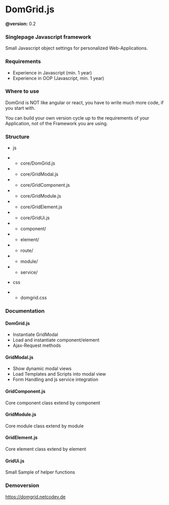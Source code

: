 # DomGrid.js

**@version:** 0.2

### Singlepage Javascript framework

Small Javascript object settings for personalized Web-Applications.

### Requirements

- Experience in Javascript (min. 1 year)
- Experience in OOP (Javascript, min. 1 year)


### Where to use
DomGrid is NOT like angular or react, you have to write much more code, if you start with.

You can build your own version cycle up to the requirements of your Application, not of the Framework you are using.

### Structure

- js
- - core/DomGrid.js
- - core/GridModal.js
- - core/GridComponent.js
- - core/GridModule.js
- - core/GridElement.js
- - core/GridUi.js
- - component/
- - element/
- - route/
- - module/
- - service/

- css
- - domgrid.css

### Documentation 

#### DomGrid.js 
- Instantiate GridModal
- Load and instantiate component/element
- Ajax-Request methods

#### GridModal.js
- Show dynamic modal views
- Load Templates and Scripts into modal view
- Form Handling and js service integration

#### GridComponent.js
Core component class extend by component

#### GridModule.js
Core module class extend by module

#### GridElement.js
Core element class extend by element

#### GridUi.js
Small Sample of helper functions

### Demoversion
https://domgrid.netcodev.de
